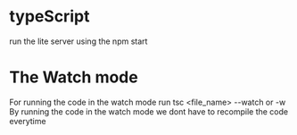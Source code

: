 # typeScript
run the lite server using the npm start

# The Watch mode
For running the code in the watch mode run tsc <file_name> --watch or -w
By running the code in the watch mode we dont have to recompile the code everytime 